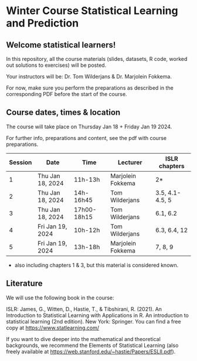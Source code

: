 Winter Course Statistical Learning and Prediction
========================================================

## Welcome statistical learners!

In this repository, all the course materials (slides, datasets, R code, worked out solutions to exercises) will be posted.  

Your instructors will be: Dr. Tom Wilderjans & Dr. Marjolein Fokkema.

For now, make sure you perform the preparations as described in the corresponding PDF before the start of the course. 


## Course dates, times & location

The course will take place on Thursday Jan 18 + Friday Jan 19 2024.

For further info, preparations and content, see the pdf with course preparations.

|Session|Date                  |Time    |Lecturer  | ISLR chapters|
|--------|--------------------|---------|----------|----------------------|
|1	|Thu Jan 18, 2024|	11h-13h|	Marjolein Fokkema|	2*|
|2	|Thu Jan 18, 2024|	14h-16h45|	Tom Wilderjans|	3.5, 4.1-4.5, 5|
|3	|Thu Jan 18, 2024|	17h00-18h15|	Tom Wilderjans|	6.1, 6.2|
|4	|Fri Jan 19, 2024|	10h-12h|	Tom Wilderjans|	6.3, 6.4, 12|
|5	|Fri Jan 19, 2024|	13h-18h|	Marjolein Fokkema|	7, 8, 9|

 * also including chapters 1 & 3, but this material is considered known.



## Literature

We will use the following book in the course:

ISLR: James, G., Witten, D., Hastie, T., & Tibshirani, R. (2021). An Introduction to Statistical Learning with Applications in R. An introduction to statistical learning (2nd edition). New York: Springer. You can find a free copy at https://www.statlearning.com/

If you want to dive deeper into the mathematical and theoretical backgrounds, we recommend the Elements of Statistical Learning (also freely available at https://web.stanford.edu/~hastie/Papers/ESLII.pdf).
